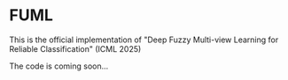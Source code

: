# FUML
This is the official implementation of "Deep Fuzzy Multi-view Learning for Reliable Classification" (ICML 2025)

The code is coming soon...
